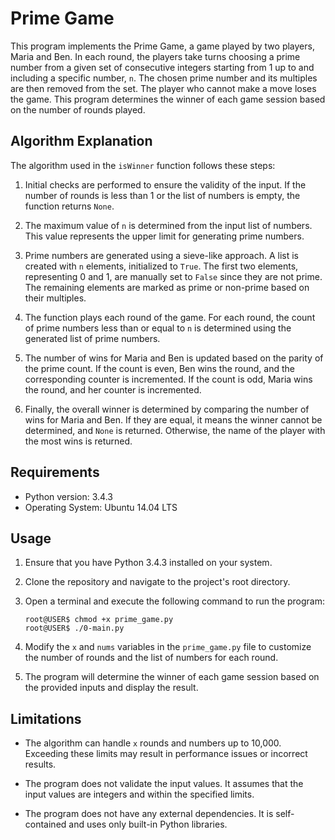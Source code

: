 # Prime Game

This program implements the Prime Game, a game played by two players, Maria and Ben. In each round, the players take turns choosing a prime number from a given set of consecutive integers starting from 1 up to and including a specific number, `n`. The chosen prime number and its multiples are then removed from the set. The player who cannot make a move loses the game. This program determines the winner of each game session based on the number of rounds played.

## Algorithm Explanation

The algorithm used in the `isWinner` function follows these steps:

1. Initial checks are performed to ensure the validity of the input. If the number of rounds is less than 1 or the list of numbers is empty, the function returns `None`.

2. The maximum value of `n` is determined from the input list of numbers. This value represents the upper limit for generating prime numbers.

3. Prime numbers are generated using a sieve-like approach. A list is created with `n` elements, initialized to `True`. The first two elements, representing 0 and 1, are manually set to `False` since they are not prime. The remaining elements are marked as prime or non-prime based on their multiples.

4. The function plays each round of the game. For each round, the count of prime numbers less than or equal to `n` is determined using the generated list of prime numbers.

5. The number of wins for Maria and Ben is updated based on the parity of the prime count. If the count is even, Ben wins the round, and the corresponding counter is incremented. If the count is odd, Maria wins the round, and her counter is incremented.

6. Finally, the overall winner is determined by comparing the number of wins for Maria and Ben. If they are equal, it means the winner cannot be determined, and `None` is returned. Otherwise, the name of the player with the most wins is returned.

## Requirements

- Python version: 3.4.3
- Operating System: Ubuntu 14.04 LTS

## Usage

1. Ensure that you have Python 3.4.3 installed on your system.

2. Clone the repository and navigate to the project's root directory.

3. Open a terminal and execute the following command to run the program:
	```
	root@USER$ chmod +x prime_game.py
	root@USER$ ./0-main.py
	```
4. Modify the `x` and `nums` variables in the `prime_game.py` file to customize the number of rounds and the list of numbers for each round.

5. The program will determine the winner of each game session based on the provided inputs and display the result.

## Limitations

- The algorithm can handle `x` rounds and numbers up to 10,000. Exceeding these limits may result in performance issues or incorrect results.

- The program does not validate the input values. It assumes that the input values are integers and within the specified limits.

- The program does not have any external dependencies. It is self-contained and uses only built-in Python libraries.

